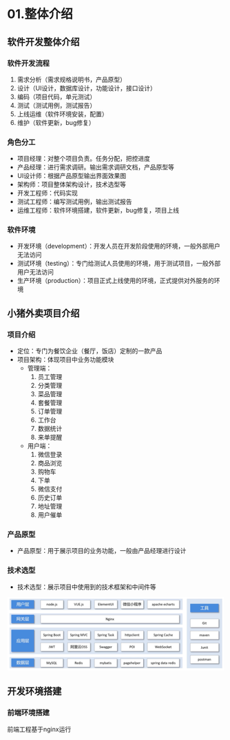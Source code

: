 # 01.整体介绍

## 软件开发整体介绍

### 软件开发流程

1. 需求分析（需求规格说明书，产品原型）
2. 设计（UI设计，数据库设计，功能设计，接口设计）
3. 编码（项目代码，单元测试）
4. 测试（测试用例，测试报告）
5. 上线运维（软件环境安装，配置）
6. 维护（软件更新，bug修复）

### 角色分工

- 项目经理：对整个项目负责。任务分配，把控进度
- 产品经理：进行需求调研。输出需求调研文档，产品原型等
- UI设计师：根据产品原型输出界面效果图
- 架构师：项目整体架构设计，技术选型等
- 开发工程师：代码实现
- 测试工程师：编写测试用例，输出测试报告
- 运维工程师：软件环境搭建，软件更新，bug修复，项目上线

### 软件环境

- 开发环境（development）：开发人员在开发阶段使用的环境，一般外部用户无法访问
- 测试环境（testing）：专门给测试人员使用的环境，用于测试项目，一般外部用户无法访问
- 生产环境（production）：项目正式上线使用的环境，正式提供对外服务的环境

## 小猪外卖项目介绍

### 项目介绍

- 定位：专门为餐饮企业（餐厅，饭店）定制的一款产品
- 项目架构：体现项目中业务功能模块
    - 管理端：
        1. 员工管理
        2. 分类管理
        3. 菜品管理
        4. 套餐管理
        5. 订单管理
        6. 工作台
        7. 数据统计
        8. 来单提醒
    - 用户端：
        1. 微信登录
        2. 商品浏览
        3. 购物车
        4. 下单
        5. 微信支付
        6. 历史订单
        7. 地址管理
        8. 用户催单

### 产品原型

- 产品原型：用于展示项目的业务功能，一般由产品经理进行设计

### 技术选型

- 技术选型：展示项目中使用到的技术框架和中间件等

![alt text](image.png)

## 开发环境搭建

### 前端环境搭建

前端工程基于nginx运行
